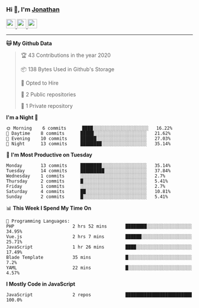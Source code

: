 ### Hi 👋, I'm [Jonathan](https://jonathan-d.ch) 


<p>
  <a href="https://www.twitter.com/redkill2108">
    <img src="https://img.shields.io/badge/twitter-%231DA1F2.svg?&style=for-the-badge&logo=twitter&logoColor=white" height=25>
  </a>
  <a href="https://www.linkedin.com/in/jdebetaz">
    <img src="https://img.shields.io/badge/linkedin-%230077B5.svg?&style=for-the-badge&logo=linkedin&logoColor=white" height=25>
  </a>
  <a href="https://www.instagram.com/jdebetaz/">
    <img src="https://img.shields.io/badge/instagram-%23E4405F.svg?&style=for-the-badge&logo=instagram&logoColor=white" height=25>
  </a>
</p>

-------

<!--START_SECTION:waka-->
**🐱 My Github Data** 

> 🏆 43 Contributions in the year 2020
 > 
> 📦 138 Bytes Used in Github's Storage 
 > 
> 💼 Opted to Hire
 > 
> 📜 2 Public repositories
 > 
> 🔑 1 Private repository 
 > 
**I'm a Night 🦉** 

```text
🌞 Morning    6 commits      ████░░░░░░░░░░░░░░░░░░░░░   16.22% 
🌆 Daytime    8 commits      █████░░░░░░░░░░░░░░░░░░░░   21.62% 
🌃 Evening    10 commits     ██████░░░░░░░░░░░░░░░░░░░   27.03% 
🌙 Night      13 commits     ████████░░░░░░░░░░░░░░░░░   35.14%

```
📅 **I'm Most Productive on Tuesday** 

```text
Monday       13 commits     ████████░░░░░░░░░░░░░░░░░   35.14% 
Tuesday      14 commits     █████████░░░░░░░░░░░░░░░░   37.84% 
Wednesday    1 commits      ░░░░░░░░░░░░░░░░░░░░░░░░░   2.7% 
Thursday     2 commits      █░░░░░░░░░░░░░░░░░░░░░░░░   5.41% 
Friday       1 commits      ░░░░░░░░░░░░░░░░░░░░░░░░░   2.7% 
Saturday     4 commits      ██░░░░░░░░░░░░░░░░░░░░░░░   10.81% 
Sunday       2 commits      █░░░░░░░░░░░░░░░░░░░░░░░░   5.41%

```


📊 **This Week I Spend My Time On** 

```text
💬 Programming Languages: 
PHP                      2 hrs 52 mins       ████████░░░░░░░░░░░░░░░░░   34.95% 
Vue.js                   2 hrs 7 mins        ██████░░░░░░░░░░░░░░░░░░░   25.71% 
JavaScript               1 hr 26 mins        ████░░░░░░░░░░░░░░░░░░░░░   17.49% 
Blade Template           35 mins             █░░░░░░░░░░░░░░░░░░░░░░░░   7.2% 
YAML                     22 mins             █░░░░░░░░░░░░░░░░░░░░░░░░   4.57%

```

**I Mostly Code in JavaScript** 

```text
JavaScript               2 repos             █████████████████████████   100.0%

```



<!--END_SECTION:waka-->
